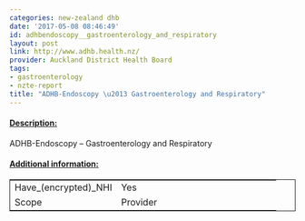 ```yaml
---
categories: new-zealand dhb
date: '2017-05-08 08:46:49'
id: adhbendoscopy__gastroenterology_and_respiratory
layout: post
link: http://www.adhb.health.nz/
provider: Auckland District Health Board
tags:
- gastroenterology
- nzte-report
title: "ADHB-Endoscopy \u2013 Gastroenterology and Respiratory"
---
```



 <h4> <u>Description:</u> </h4>
ADHB-Endoscopy – Gastroenterology and Respiratory
 <h4> <u>Additional information:</u> </h4>
 <table style="border: 1px solid">
 <tr> <td width="40%">Have_(encrypted)_NHI</td> <td>Yes</td> </tr>
 <tr> <td width="40%">Scope</td> <td>Provider</td> </tr>
 </table>